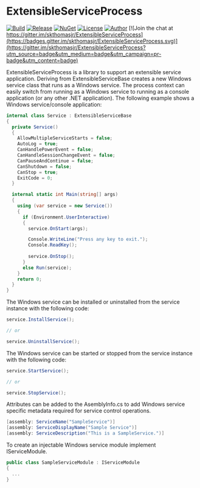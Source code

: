 # ExtensibleServiceProcess

[![Build](https://ci.appveyor.com/api/projects/status/t70sgur26vw0s86p?svg=true)](https://ci.appveyor.com/project/skthomasjr/extensibleserviceprocess)
[![Release](https://img.shields.io/github/release/skthomasjr/ExtensibleServiceProcess.svg?maxAge=2592000)](https://github.com/skthomasjr/ExtensibleServiceProcess/releases)
[![NuGet](https://img.shields.io/nuget/v/ExtensibleServiceProcess.svg)](https://www.nuget.org/packages/ExtensibleServiceProcess)
[![License](https://img.shields.io/github/license/skthomasjr/ExtensibleServiceProcess.svg?maxAge=2592000)](LICENSE.md)
[![Author](https://img.shields.io/badge/author-Scott%20K.%20Thomas%2C%20Jr.-blue.svg?maxAge=2592000)](https://www.linkedin.com/in/skthomasjr)
[![Join the chat at https://gitter.im/skthomasjr/ExtensibleServiceProcess](https://badges.gitter.im/skthomasjr/ExtensibleServiceProcess.svg)](https://gitter.im/skthomasjr/ExtensibleServiceProcess?utm_source=badge&utm_medium=badge&utm_campaign=pr-badge&utm_content=badge)

ExtensibleServiceProcess is a library to support an extensible service application. Deriving from ExtensibleServiceBase creates a new Windows service class that runs as a Windows service. The process context can easily switch from running as a Windows service to running as a console application (or any other .NET application). The following example shows a Windows service/console application:

```C#
internal class Service : ExtensibleServiceBase
{
  private Service()
  {
    AllowMultipleServiceStarts = false;
    AutoLog = true;
    CanHandlePowerEvent = false;
    CanHandleSessionChangeEvent = false;
    CanPauseAndContinue = false;
    CanShutdown = false;
    CanStop = true;
    ExitCode = 0;
  }

  internal static int Main(string[] args)
  {
    using (var service = new Service())
    {
      if (Environment.UserInteractive)
      {
        service.OnStart(args);

        Console.WriteLine("Press any key to exit.");
        Console.ReadKey();
  
        service.OnStop();
      }
      else Run(service);
    }
    return 0;
  }
}
```
The Windows service can be installed or uninstalled from the service instance with the following code:
```c#
service.InstallService();

// or

service.UninstallService();
```
The Windows service can be started or stopped from the service instance with the following code:
```c#
service.StartService();

// or

service.StopService();
```
Attributes can be added to the AsemblyInfo.cs to add Windows service specific metadata required for service control operations.
```c#
[assembly: ServiceName("SampleService")]
[assembly: ServiceDisplayName("Sample Service")]
[assembly: ServiceDescription("This is a SampleService.")]
```
To create an injectable Windows service module implement IServiceModule.
```c#
public class SampleServiceModule : IServiceModule
{
  ...
}
```
